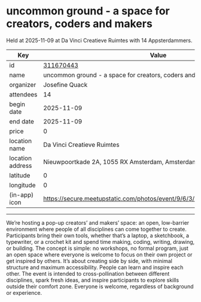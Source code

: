 # uncommon ground - a space for creators, coders and makers
Held at 2025-11-09 at Da Vinci Creatieve Ruimtes with 14 Appsterdammers.
        
|Key|Value
|---|---|
|id|[311670443](https://www.meetup.com/appsterdam/events/311670443/)|
|name|uncommon ground - a space for creators, coders and makers|
|organizer|Josefine Quack|
|attendees|14|
|begin date|2025-11-09|
|end date|2025-11-09|
|price|0|
|location name|Da Vinci Creatieve Ruimtes|
|location address|Nieuwpoortkade 2A, 1055 RX Amsterdam, Amsterdam|
|latitude|0|
|longitude|0|
|(in-app) icon|https://secure.meetupstatic.com/photos/event/9/6/3/4/highres_518678452.jpeg|

---

We’re hosting a pop-up creators’ and makers’ space: an open, low-barrier environment where people of all disciplines can come together to create. Participants bring their own tools, whether that’s a laptop, a sketchbook, a typewriter, or a crochet kit and spend time making, coding, writing, drawing, or building.
The concept is simple: no workshops, no formal program, just an open space where everyone is welcome to focus on their own project or get inspired by others. It’s about creating side by side, with minimal structure and maximum accessibility.
People can learn and inspire each other.
The event is intended to cross-pollination between different disciplines, spark fresh ideas, and inspire participants to explore skills outside their comfort zone.
Everyone is welcome, regardless of background or experience.
